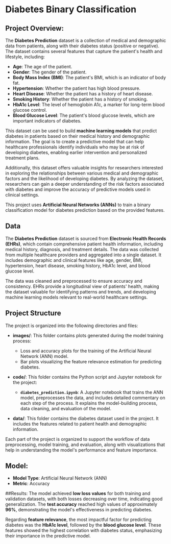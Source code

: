 # Diabetes Binary Classification

## Project Overview:
The **Diabetes Prediction** dataset is a collection of medical and demographic data from patients, along with their diabetes status (positive or negative). The dataset contains several features that capture the patient's health and lifestyle, including:

- **Age**: The age of the patient.
- **Gender**: The gender of the patient.
- **Body Mass Index (BMI)**: The patient's BMI, which is an indicator of body fat.
- **Hypertension**: Whether the patient has high blood pressure.
- **Heart Disease**: Whether the patient has a history of heart disease.
- **Smoking History**: Whether the patient has a history of smoking.
- **HbA1c Level**: The level of hemoglobin A1c, a marker for long-term blood glucose control.
- **Blood Glucose Level**: The patient's blood glucose levels, which are important indicators of diabetes.

This dataset can be used to build **machine learning models** that predict diabetes in patients based on their medical history and demographic information. The goal is to create a predictive model that can help healthcare professionals identify individuals who may be at risk of developing diabetes, enabling earlier intervention and personalized treatment plans.

Additionally, this dataset offers valuable insights for researchers interested in exploring the relationships between various medical and demographic factors and the likelihood of developing diabetes. By analyzing the dataset, researchers can gain a deeper understanding of the risk factors associated with diabetes and improve the accuracy of predictive models used in clinical settings.

This project uses **Artificial Neural Networks (ANNs)** to train a binary classification model for diabetes prediction based on the provided features.

## Data

The **Diabetes Prediction** dataset is sourced from **Electronic Health Records (EHRs)**, which contain comprehensive patient health information, including medical history, diagnosis, and treatment details. The data was collected from multiple healthcare providers and aggregated into a single dataset. It includes demographic and clinical features like age, gender, BMI, hypertension, heart disease, smoking history, HbA1c level, and blood glucose level.

The data was cleaned and preprocessed to ensure accuracy and consistency. EHRs provide a longitudinal view of patients' health, making the dataset valuable for identifying patterns and trends, and developing machine learning models relevant to real-world healthcare settings.

## Project Structure

The project is organized into the following directories and files:

- **images/**: This folder contains plots generated during the model training process:
  - Loss and accuracy plots for the training of the Artificial Neural Network (ANN) model.
  - Bar plots visualizing the feature relevance estimation for predicting diabetes.

- **code/**: This folder contains the Python script and Jupyter notebook for the project:
  - **`diabetes_prediction.ipynb`**: A Jupyter notebook that trains the ANN model, preprocesses the data, and includes detailed commentary on each step of the process. It explains the model-building process, data cleaning, and evaluation of the model.

- **data/**: This folder contains the diabetes dataset used in the project. It includes the features related to patient health and demographic information.

Each part of the project is organized to support the workflow of data preprocessing, model training, and evaluation, along with visualizations that help in understanding the model's performance and feature importance.

## Model:
- **Model Type**: Artificial Neural Network (ANN)
- **Metric**: Accuracy

##Results:
The model achieved **low loss values** for both training and validation datasets, with both losses decreasing over time, indicating good generalization. The **test accuracy** reached high values of approximately **96%**, demonstrating the model's effectiveness in predicting diabetes.

Regarding **feature relevance**, the most impactful factor for predicting diabetes was the **HbA1c level**, followed by the **blood glucose level**. These features showed the highest correlation with diabetes status, emphasizing their importance in the predictive model.
